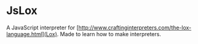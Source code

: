 # JsLox

A JavaScript interpreter for [http://www.craftinginterpreters.com/the-lox-language.html](Lox). Made to learn how to make interpreters.